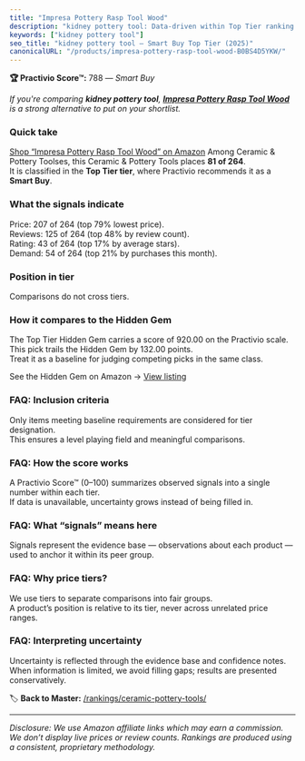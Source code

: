 ```yaml
---
title: "Impresa Pottery Rasp Tool Wood"
description: "kidney pottery tool: Data-driven within Top Tier ranking using the Practivio Score™. Positioned by quality, value, demand, findability, momentum."
keywords: ["kidney pottery tool"]
seo_title: "kidney pottery tool — Smart Buy Top Tier (2025)"
canonicalURL: "/products/impresa-pottery-rasp-tool-wood-B0BS4D5YKW/"
---
```


**🏆 Practivio Score™:** 788 — _Smart Buy_


*If you're comparing **kidney pottery tool**, **[Impresa Pottery Rasp Tool Wood](https://www.amazon.com/dp/B0BS4D5YKW?tag=practivio-20)** is a strong alternative to put on your shortlist.*
### Quick take
[Shop “Impresa Pottery Rasp Tool Wood” on Amazon](https://www.amazon.com/dp/B0BS4D5YKW?tag=practivio-20)
Among Ceramic & Pottery Toolses, this Ceramic & Pottery Tools places **81 of 264**.  
It is classified in the **Top Tier tier**, where Practivio recommends it as a **Smart Buy**.

### What the signals indicate
Price: 207 of 264 (top 79% lowest price).  
Reviews: 125 of 264 (top 48% by review count).  
Rating: 43 of 264 (top 17% by average stars).  
Demand: 54 of 264 (top 21% by purchases this month).

### Position in tier
Comparisons do not cross tiers.

### How it compares to the Hidden Gem
The Top Tier Hidden Gem carries a score of 920.00 on the Practivio scale.  
This pick trails the Hidden Gem by 132.00 points.  
Treat it as a baseline for judging competing picks in the same class.  

See the Hidden Gem on Amazon → [View listing](https://www.amazon.com/dp/B06XG9XHCG?tag=practivio-20)

### FAQ: Inclusion criteria
Only items meeting baseline requirements are considered for tier designation.  
This ensures a level playing field and meaningful comparisons.

### FAQ: How the score works
A Practivio Score™ (0–100) summarizes observed signals into a single number within each tier.  
If data is unavailable, uncertainty grows instead of being filled in.

### FAQ: What “signals” means here
Signals represent the evidence base — observations about each product — used to anchor it within its peer group.

### FAQ: Why price tiers?
We use tiers to separate comparisons into fair groups.  
A product’s position is relative to its tier, never across unrelated price ranges.

### FAQ: Interpreting uncertainty
Uncertainty is reflected through the evidence base and confidence notes.  
When information is limited, we avoid filling gaps; results are presented conservatively.


🏷️ **Back to Master:** [/rankings/ceramic-pottery-tools/](/rankings/ceramic-pottery-tools/)

---
_Disclosure: We use Amazon affiliate links which may earn a commission. We don’t display live prices or review counts. Rankings are produced using a consistent, proprietary methodology._
